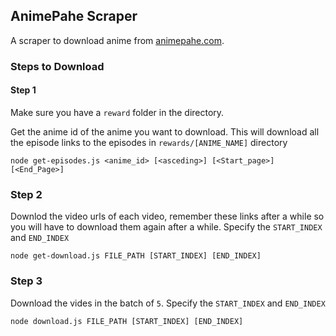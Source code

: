 ## AnimePahe Scraper

A scraper to download anime from [animepahe.com](animepahe.com).

### Steps to Download

#### Step 1

Make sure you have a `reward` folder in the directory.

Get the anime id of the anime you want to download.
This will download all the episode links to the episodes in `rewards/[ANIME_NAME]` directory

```
node get-episodes.js <anime_id> [<asceding>] [<Start_page>] [<End_Page>]
```

### Step 2

Downlod the video urls of each video, remember these links after a while so you will have to download them again after a while.
Specify the `START_INDEX` and `END_INDEX`

```
node get-download.js FILE_PATH [START_INDEX] [END_INDEX]
```

### Step 3

Download the vides in the batch of `5`. Specify the `START_INDEX` and `END_INDEX`

```
node download.js FILE_PATH [START_INDEX] [END_INDEX]
```
